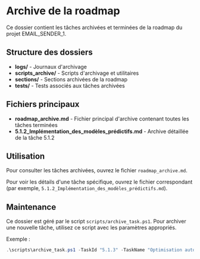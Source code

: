 # Archive de la roadmap

Ce dossier contient les tâches archivées et terminées de la roadmap du projet EMAIL_SENDER_1.

## Structure des dossiers

- **logs/** - Journaux d'archivage
- **scripts_archive/** - Scripts d'archivage et utilitaires
- **sections/** - Sections archivées de la roadmap
- **tests/** - Tests associés aux tâches archivées

## Fichiers principaux

- **roadmap_archive.md** - Fichier principal d'archive contenant toutes les tâches terminées
- **5.1.2_Implémentation_des_modèles_prédictifs.md** - Archive détaillée de la tâche 5.1.2

## Utilisation

Pour consulter les tâches archivées, ouvrez le fichier `roadmap_archive.md`.

Pour voir les détails d'une tâche spécifique, ouvrez le fichier correspondant (par exemple, `5.1.2_Implémentation_des_modèles_prédictifs.md`).

## Maintenance

Ce dossier est géré par le script `scripts/archive_task.ps1`. Pour archiver une nouvelle tâche, utilisez ce script avec les paramètres appropriés.

Exemple :
```powershell
.\scripts\archive_task.ps1 -TaskId "5.1.3" -TaskName "Optimisation automatique des performances"
```
